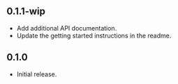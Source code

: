 ## 0.1.1-wip

- Add additional API documentation.
- Update the getting started instructions in the readme.

## 0.1.0

- Initial release.
